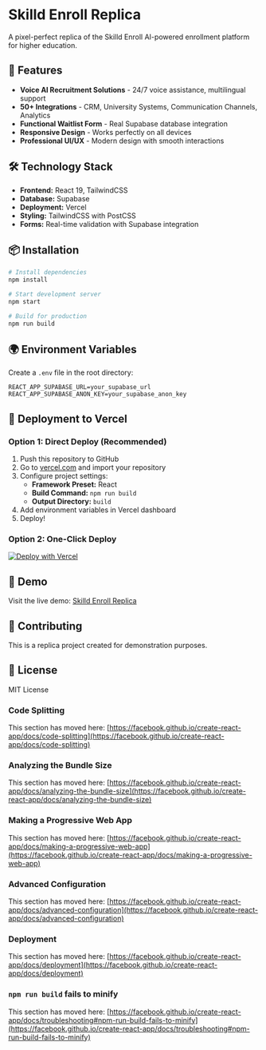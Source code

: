 # Skilld Enroll Replica

A pixel-perfect replica of the Skilld Enroll AI-powered enrollment platform for higher education.

## 🚀 Features

- **Voice AI Recruitment Solutions** - 24/7 voice assistance, multilingual support
- **50+ Integrations** - CRM, University Systems, Communication Channels, Analytics
- **Functional Waitlist Form** - Real Supabase database integration
- **Responsive Design** - Works perfectly on all devices
- **Professional UI/UX** - Modern design with smooth interactions

## 🛠️ Technology Stack

- **Frontend:** React 19, TailwindCSS
- **Database:** Supabase
- **Deployment:** Vercel
- **Styling:** TailwindCSS with PostCSS
- **Forms:** Real-time validation with Supabase integration

## 📦 Installation

```bash
# Install dependencies
npm install

# Start development server
npm start

# Build for production
npm run build
```

## 🌍 Environment Variables

Create a `.env` file in the root directory:

```env
REACT_APP_SUPABASE_URL=your_supabase_url
REACT_APP_SUPABASE_ANON_KEY=your_supabase_anon_key
```

## 🎯 Deployment to Vercel

### Option 1: Direct Deploy (Recommended)
1. Push this repository to GitHub
2. Go to [vercel.com](https://vercel.com) and import your repository
3. Configure project settings:
   - **Framework Preset:** React
   - **Build Command:** `npm run build`
   - **Output Directory:** `build`
4. Add environment variables in Vercel dashboard
5. Deploy!

### Option 2: One-Click Deploy
[![Deploy with Vercel](https://vercel.com/button)](https://vercel.com/new/clone?repository-url=https://github.com/your-username/skilld-enroll-replica)

## 📱 Demo

Visit the live demo: [Skilld Enroll Replica](https://your-vercel-app.vercel.app)

## 🤝 Contributing

This is a replica project created for demonstration purposes.

## 📄 License

MIT License

### Code Splitting

This section has moved here: [https://facebook.github.io/create-react-app/docs/code-splitting](https://facebook.github.io/create-react-app/docs/code-splitting)

### Analyzing the Bundle Size

This section has moved here: [https://facebook.github.io/create-react-app/docs/analyzing-the-bundle-size](https://facebook.github.io/create-react-app/docs/analyzing-the-bundle-size)

### Making a Progressive Web App

This section has moved here: [https://facebook.github.io/create-react-app/docs/making-a-progressive-web-app](https://facebook.github.io/create-react-app/docs/making-a-progressive-web-app)

### Advanced Configuration

This section has moved here: [https://facebook.github.io/create-react-app/docs/advanced-configuration](https://facebook.github.io/create-react-app/docs/advanced-configuration)

### Deployment

This section has moved here: [https://facebook.github.io/create-react-app/docs/deployment](https://facebook.github.io/create-react-app/docs/deployment)

### `npm run build` fails to minify

This section has moved here: [https://facebook.github.io/create-react-app/docs/troubleshooting#npm-run-build-fails-to-minify](https://facebook.github.io/create-react-app/docs/troubleshooting#npm-run-build-fails-to-minify)
